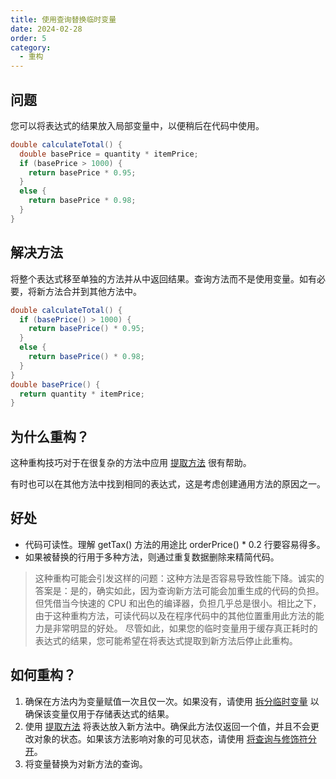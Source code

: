 ```yaml
---
title: 使用查询替换临时变量
date: 2024-02-28
order: 5
category:
  - 重构
---
```


## 问题

您可以将表达式的结果放入局部变量中，以便稍后在代码中使用。

```java
double calculateTotal() {
  double basePrice = quantity * itemPrice;
  if (basePrice > 1000) {
    return basePrice * 0.95;
  }
  else {
    return basePrice * 0.98;
  }
}
```

## 解决方法

将整个表达式移至单独的方法并从中返回结果。查询方法而不是使用变量。如有必要，将新方法合并到其他方法中。

```java
double calculateTotal() {
  if (basePrice() > 1000) {
    return basePrice() * 0.95;
  }
  else {
    return basePrice() * 0.98;
  }
}
double basePrice() {
  return quantity * itemPrice;
}
```

## 为什么重构？

这种重构技巧对于在很复杂的方法中应用 [提取方法](extract-method.md) 很有帮助。

有时也可以在其他方法中找到相同的表达式，这是考虑创建通用方法的原因之一。

## 好处

- 代码可读性。理解 getTax() 方法的用途比 orderPrice() * 0.2 行要容易得多。
- 如果被替换的行用于多种方法，则通过重复数据删除来精简代码。

> 这种重构可能会引发这样的问题：这种方法是否容易导致性能下降。诚实的答案是：是的，确实如此，因为查询新方法可能会加重生成的代码的负担。但凭借当今快速的 CPU 和出色的编译器，负担几乎总是很小。相比之下，由于这种重构方法，可读代码以及在程序代码中的其他位置重用此方法的能力是非常明显的好处。
> 尽管如此，如果您的临时变量用于缓存真正耗时的表达式的结果，您可能希望在将表达式提取到新方法后停止此重构。

## 如何重构？

1. 确保在方法内为变量赋值一次且仅一次。如果没有，请使用 [拆分临时变量](split-temporary-variable.md) 以确保该变量仅用于存储表达式的结果。
2. 使用 [提取方法](extract-method.md) 将表达放入新方法中。确保此方法仅返回一个值，并且不会更改对象的状态。如果该方法影响对象的可见状态，请使用 [将查询与修饰符分开]()。
3. 将变量替换为对新方法的查询。